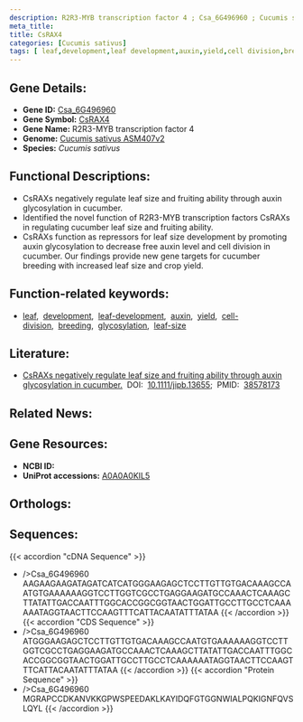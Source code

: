 ```yaml
---
description: R2R3-MYB transcription factor 4 ; Csa_6G496960 ; Cucumis sativus
meta_title:
title: CsRAX4
categories: [Cucumis sativus]
tags: [ leaf,development,leaf development,auxin,yield,cell division,breeding,glycosylation,leaf size ]
---
```


## Gene Details:
- **Gene ID:**	[Csa_6G496960](https://ensembl.gramene.org/id/Csa_6G496960)
- **Gene Symbol:** <u>CsRAX4</u>
- **Gene Name:** R2R3-MYB transcription factor 4
- **Genome:** [Cucumis sativus ASM407v2](https://ensembl.gramene.org/Cucumis_sativus/Info/Index)
- **Species:** *Cucumis sativus*

## Functional Descriptions:
   - CsRAXs negatively regulate leaf size and fruiting ability through auxin glycosylation in cucumber.
   - Identified the novel function of R2R3-MYB transcription factors CsRAXs in regulating cucumber leaf size and fruiting ability.
   - CsRAXs function as repressors for leaf size development by promoting auxin glycosylation to decrease free auxin level and cell division in cucumber. Our findings provide new gene targets for cucumber breeding with increased leaf size and crop yield.

## Function-related keywords:
   - [leaf](/tags/leaf/),&nbsp;&nbsp;[development](/tags/development/),&nbsp;&nbsp;[leaf-development](/tags/leaf-development/),&nbsp;&nbsp;[auxin](/tags/auxin/),&nbsp;&nbsp;[yield](/tags/yield/),&nbsp;&nbsp;[cell-division](/tags/cell-division/),&nbsp;&nbsp;[breeding](/tags/breeding/),&nbsp;&nbsp;[glycosylation](/tags/glycosylation/),&nbsp;&nbsp;[leaf-size](/tags/leaf-size/)

## Literature:
   - [CsRAXs negatively regulate leaf size and fruiting ability through auxin glycosylation in cucumber.](https://doi.org/10.1111/jipb.13655)&nbsp;&nbsp;DOI:&nbsp;&nbsp;[10.1111/jipb.13655](https://doi.org/10.1111/jipb.13655);&nbsp;&nbsp;PMID:&nbsp;&nbsp;[38578173](https://pubmed.ncbi.nlm.nih.gov/38578173/)

## Related News:

## Gene Resources:
- **NCBI ID:**  [](https://www.ncbi.nlm.nih.gov/gene/?term=)
- **UniProt accessions:**  [A0A0A0KIL5](https://www.uniprot.org/uniprotkb/A0A0A0KIL5/entry)

## Orthologs:

## Sequences:
{{< accordion "cDNA Sequence" >}}
- />Csa_6G496960<br>
AAGAAGAAGATAGATCATCATGGGAAGAGCTCCTTGTTGTGACAAAGCCAATGTGAAAAAAGGTCCTTGGTCGCCTGAGGAAGATGCCAAACTCAAAGCTTATATTGACCAATTTGGCACCGGCGGTAACTGGATTGCCTTGCCTCAAAAAATAGGTAACTTCCAAGTTTCATTACAATATTTATAA
{{< /accordion >}}
{{< accordion "CDS Sequence" >}}
- />Csa_6G496960<br>
ATGGGAAGAGCTCCTTGTTGTGACAAAGCCAATGTGAAAAAAGGTCCTTGGTCGCCTGAGGAAGATGCCAAACTCAAAGCTTATATTGACCAATTTGGCACCGGCGGTAACTGGATTGCCTTGCCTCAAAAAATAGGTAACTTCCAAGTTTCATTACAATATTTATAA
{{< /accordion >}}
{{< accordion "Protein Sequence" >}}
- />Csa_6G496960<br>
MGRAPCCDKANVKKGPWSPEEDAKLKAYIDQFGTGGNWIALPQKIGNFQVSLQYL
{{< /accordion >}}
